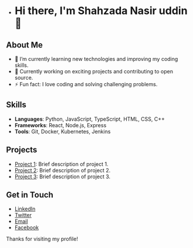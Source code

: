 
- # Hi there, I'm Shahzada Nasir uddin 👋

## About Me
- 🌱 I’m currently learning new technologies and improving my coding skills.
- 💼 Currently working on exciting projects and contributing to open source.
- ⚡ Fun fact: I love coding and solving challenging problems.

## Skills
- **Languages**: Python, JavaScript, TypeScript, HTML, CSS, C++
- **Frameworks**: React, Node.js, Express
- **Tools**: Git, Docker, Kubernetes, Jenkins

## Projects
- [Project 1](https://github.com/shahzadanasiruddin/project1): Brief description of project 1.
- [Project 2](https://github.com/shahzadanasiruddin/project2): Brief description of project 2.
- [Project 3](https://github.com/shahzadanasiruddin/project3): Brief description of project 3.

## Get in Touch
- [LinkedIn](https://linkedin.com/in/shahzadanasiruddin)
- [Twitter](https://twitter.com/shahzadanasiruddin)
- [Email](mailto:shahzadanasiruddin@example.com)
- [Facebook]((https://www.facebook.com/shahzada.nasir.uddin))

Thanks for visiting my profile!


<!---
shahzadanasiruddin/shahzadanasiruddin is a ✨ special ✨ repository because its `README.md` (this file) appears on your GitHub profile.
You can click the Preview link to take a look at your changes.
--->
